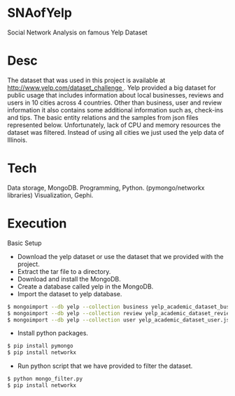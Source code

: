 # SNAofYelp
Social Network Analysis on famous Yelp Dataset 

# Desc
The dataset that was used in this project is available at http://www.yelp.com/dataset_challenge . Yelp provided a big dataset for public usage that includes information about local businesses, reviews and users in 10 cities across 4 countries. Other than business, user and review information it also contains some additional information such as, check-ins and tips. The basic entity relations and the samples from json files represented below. Unfortunately, lack of CPU and memory resources  the dataset was filtered. Instead of using all cities we just used the yelp data of Illinois.

# Tech

Data storage, MongoDB.
Programming, Python. (pymongo/networkx libraries)
Visualization, Gephi.

# Execution

Basic Setup

- Download the yelp dataset or use the dataset that we provided with the project.
- Extract the tar file to a directory.
- Download and install the MongoDB.
- Create a database called yelp in the MongoDB.
- Import the dataset to yelp database.
```sh
$ mongoimport --db yelp --collection business yelp_academic_dataset_business.json
$ mongoimport --db yelp --collection review yelp_academic_dataset_review.json
$ mongoimport --db yelp --collection user yelp_academic_dataset_user.json
```
- Install python packages.
```sh
$ pip install pymongo
$ pip install networkx
```
- Run python script that we have provided to filter the dataset.
```sh
$ python mongo_filter.py
$ pip install networkx
```
